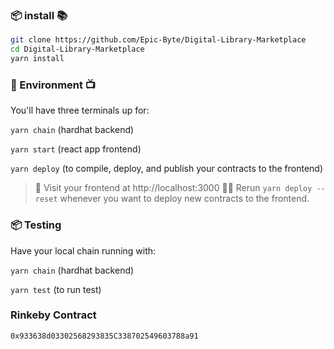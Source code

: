 ###  📦 install 📚

```bash
git clone https://github.com/Epic-Byte/Digital-Library-Marketplace
cd Digital-Library-Marketplace
yarn install
```

###  🔭 Environment 📺

You'll have three terminals up for:

`yarn chain` (hardhat backend)

`yarn start` (react app frontend)

`yarn deploy` (to compile, deploy, and publish your contracts to the frontend)

> 👀 Visit your frontend at http://localhost:3000
> 👩‍💻 Rerun `yarn deploy --reset` whenever you want to deploy new contracts to the frontend.


###  📦 Testing 

Have your local chain running with:

`yarn chain` (hardhat backend)

`yarn test` (to run test)


### Rinkeby Contract

```
0x933638d03302568293835C338702549603788a91
```